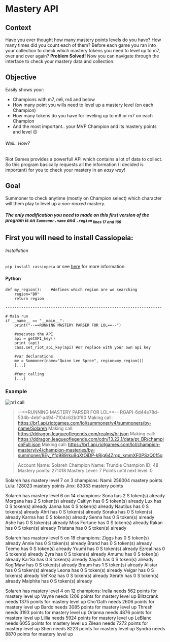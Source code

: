 # Mastery API

## **Context**
Have you ever thought how many mastery points levels do you have? How many times did you count each of them? Before each game you ran into your collection to check which mastery tokens you need to level up to m7, over and over again?
**Problem Solved!** Now you can navigate through the interface to check your mastery data and collection.

## **Objective**
Easily shows your:
-	Champions with m7, m6, m4 and below
-	How many point you wills need to level up a mastery level (on each Champion)
-	How many tokens do you have for leveling up to m6 or m7 on each Champion
-	And the most important.. your MVP Champion and its mastery points and level 😉



###### Well.. How?
Riot Games provides a powerfull API which contains a lot of data to collect.
So this program basically requests all the information (I decided is important) for you to check your mastery in an *easy way*!

## **Goal**
Summoner to check anytime (mostly on Champion select) which character will them play to level up a *non-maxed* mastery.

#####  The only modification you need to made on this first version of the program is on `Summoner.name` and `.region`<sub> lines 17 and 169</sub>


## First you will need to install Cassiopeia:
###### Installation
`pip install cassiopeia` or see [here](http://cassiopeia.readthedocs.io/en/latest/setup.html) for more information.

#### Python　
	def my_region():    #defines which region are we searching
		region="BR"
		return region
	
	--------------------------------------------------------------------- 
	
	# Main run  
	if __name__ == "__main__":
		print("--==RUNNING MASTERY PARSER FOR LOL==--")
		
		#executes the API 
		api = getAPI_key()
		print (api)
		cass.set_riot_api_key(api) #or replace with your own api key

		#var declarations
		me = Summoner(name="Quinn Lee Spree", region=my_region())
		[...]

		#func calling
		[...]



### Example

![m1 call](https://imgur.com/a/DpcyWQn)

>--==RUNNING MASTERY PARSER FOR LOL==--
RGAPI-6d44e78d-534b-4ebf-a494-7104c62b0f90
Making call: https://br1.api.riotgames.com/lol/summoner/v4/summoners/by-name/Solareh
Making call: https://ddragon.leagueoflegends.com/realms/br.json
Making call: https://ddragon.leagueoflegends.com/cdn/13.22.1/data/pt_BR/championFull.json
Making call: https://br1.api.riotgames.com/lol/champion-mastery/v4/champion-masteries/by-summoner/8Ey_Yfg989rku9qXtOiDP-kRig64Zrqp_kmmXF0PSzQ0f5g

>Account Name: Solareh
Champion Name: Trundle
Champion ID: 48
Mastery points: 271018
Mastery Level: 7
Points until next level: 0

Solareh has mastery level 7 on 3 champions:
Nami: 256004 mastery points
Lulu: 128023 mastery points
Jinx: 83083 mastery points

Solareh has mastery level 6 on 14 champions:
Sona has 2 S token(s) already
Morgana has 2 S token(s) already
Caitlyn has 0 S token(s) already
Lux has 0 S token(s) already
Janna has 0 S token(s) already
Nautilus has 0 S token(s) already
Ahri has 0 S token(s) already
Soraka has 0 S token(s) already
Karma has 0 S token(s) already
Senna has 0 S token(s) already
Ashe has 0 S token(s) already
Miss Fortune has 0 S token(s) already
Rakan has 0 S token(s) already
Tristana has 0 S token(s) already

Solareh has mastery level 5 on 18 champions:
Ziggs has 0 S token(s) already
Annie has 0 S token(s) already
Brand has 0 S token(s) already
Teemo has 0 S token(s) already
Yuumi has 0 S token(s) already
Ezreal has 0 S token(s) already
Zyra has 0 S token(s) already
Amumu has 0 S token(s) already
Kai'Sa has 0 S token(s) already
Xayah has 0 S token(s) already
Kog'Maw has 0 S token(s) already
Braum has 1 S token(s) already
Alistar has 0 S token(s) already
Leona has 0 S token(s) already
Veigar has 0 S token(s) already
Vel'Koz has 0 S token(s) already
Xerath has 0 S token(s) already
Malphite has 0 S token(s) already

Solareh has mastery level 4 on 12 champions:
Irelia needs 562 points for mastery level up
Vayne needs 1206 points for mastery level up
Blitzcrank needs 1375 points for mastery level up
Cho'Gath needs 2606 points for mastery level up
Bardo needs 3085 points for mastery level up
Thresh needs 3193 points for mastery level up
Orianna needs 4876 points for mastery level up
Lillia needs 5924 points for mastery level up
LeBlanc needs 6055 points for mastery level up
Zilean needs 7272 points for mastery level up
Shen needs 8223 points for mastery level up
Syndra needs 8870 points for mastery level up

